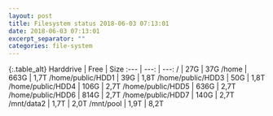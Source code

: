 ```yaml
---
layout: post
title: Filesystem status 2018-06-03 07:13:01
date: 2018-06-03 07:13:01
excerpt_separator: ""
categories: file-system
---
```

{:.table_alt}
Harddrive | Free | Size
:--- | ---: | ---:
/ | 27G | 37G
/home | 663G | 1,7T
/home/public/HDD1 | 39G | 1,8T
/home/public/HDD3 | 50G | 1,8T
/home/public/HDD4 | 106G | 2,7T
/home/public/HDD5 | 636G | 2,7T
/home/public/HDD6 | 814G | 2,7T
/home/public/HDD7 | 140G | 2,7T
/mnt/data2 | 1,7T | 2,0T
/mnt/pool | 1,9T | 8,2T
